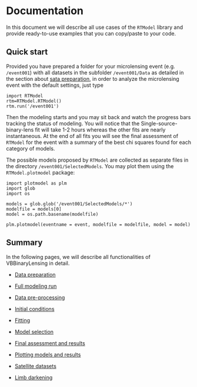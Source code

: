 
# Documentation

In this document we will describe all use cases of the `RTModel` library and provide ready-to-use examples that you can copy/paste to your code. 

## Quick start

Provided you have prepared a folder for your microlensing event (e.g. `/event001`) with all datasets in the subfolder `/event001/Data` as detailed in the section about [sata preparation](DataPreparation.md), in order to analyze the microlensing event with the default settings, just type

```
import RTModel
rtm=RTModel.RTModel()
rtm.run('/event001')
```

Then the modeling starts and you may sit back and watch the progress bars tracking the status of modeling. You will notice that the Single-source-binary-lens fit will take 1-2 hours whereas the other fits are nearly instantaneous. At the end of all fits you will see the final assessment of `RTModel` for the event with a summary of the best chi squares found for each category of models.

The possible models proposed by `RTModel` are collected as separate files in the directory `/event001/SelectedModels`. You may plot them using the `RTModel.plotmodel` package:

```
import plotmodel as plm
import glob
import os

models = glob.glob('/event001/SelectedModels/*')
modelfile = models[0]
model = os.path.basename(modelfile)

plm.plotmodel(eventname = event, modelfile = modelfile, model = model)
```

## Summary

In the following pages, we will describe all functionalities of VBBinaryLensing in detail.

- [Data preparation](DataPreparation.md)

- [Full modeling run](ModelingRun.md)

- [Data pre-processing](DataPreprocessing.md)

- [Initial conditions](InitialConditions.md)

- [Fitting](Fitting.md)

- [Model selection](ModelSelection.md)

- [Final assessment and results](FinalAssessment.md)

- [Plotting models and results](Plotmodel.md)

- [Satellite datasets](Satellites.md)

- [Limb darkening](LimbDarkening.md)
